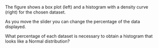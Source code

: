 The figure shows a box plot (left) and a histogram with a density curve (right) for the chosen dataset. 

As you move the slider you can change the percentage of the data displayed. 

What percentage of each dataset is necessary to obtain a histogram that looks like a Normal distribution?
